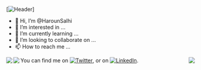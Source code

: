 [![Header](https://raw.githubusercontent.com/HarounSalhi/HarounSalhi/github_header.png "Header")]

- 👋 Hi, I’m @HarounSalhi
- 👀 I’m interested in ...
- 🌱 I’m currently learning ...
- 💞️ I’m looking to collaborate on ...
- 📫 How to reach me ...

<div>
<a href="https://github.com/HarounSalhi/github-readme-stats">
  <img align="left"   src="https://github-readme-stats.vercel.app/api?username=HarounSalhi&count_private=true&show_icons=true&theme=react" />
</a>
<a href="https://github.com/HarounSalhi/convoychat">
  <img align="right"   src="https://github-readme-stats.vercel.app/api/top-langs/?username=HarounSalhi&theme=react&langs_count=7" />
</a>
<a href="https://github.com/HarounSalhi/github-readme-stats" display="inline-block" margin-top="20px">
  <img align="left"  src="https://github-readme-stats.vercel.app/api/wakatime?username=@HarounSalhi&theme=react" />
</a>
</div>



<!--
[![Anurag's GitHub stats](https://github-readme-stats.vercel.app/api?username=HarounSalhi&count_private=true&show_icons=true&theme=react)](https://github.com/anuraghazra/github-readme-stats)

[![Top Langs](https://github-readme-stats.vercel.app/api/top-langs/?username=HarounSalhi&theme=react)](https://github.com/anuraghazra/github-readme-stats)

[![HarounSalhi's wakatime stats](https://github-readme-stats.vercel.app/api/wakatime?username=@HarounSalhi&theme=react)](https://github.com/anuraghazra/github-readme-stats)
-->













<div>
<!-- Actual text -->

You can find me on [![Twitter][1.2]][1], or on [![LinkedIn][2.2]][2].

<!-- Icons -->

[1.2]: http://i.imgur.com/wWzX9uB.png (twitter icon without padding)
[2.2]: https://raw.githubusercontent.com/MartinHeinz/MartinHeinz/master/linkedin-3-16.png (LinkedIn icon without padding)

<!-- Links to your social media accounts -->

[1]: https://twitter.com/Martin_Heinz_
[2]: https://www.linkedin.com/in/heinz-martin/

<!---
HarounSalhi/HarounSalhi is a ✨ special ✨ repository because its `README.md` (this file) appears on your GitHub profile.
You can click the Preview link to take a look at your changes.
--->
</div>
